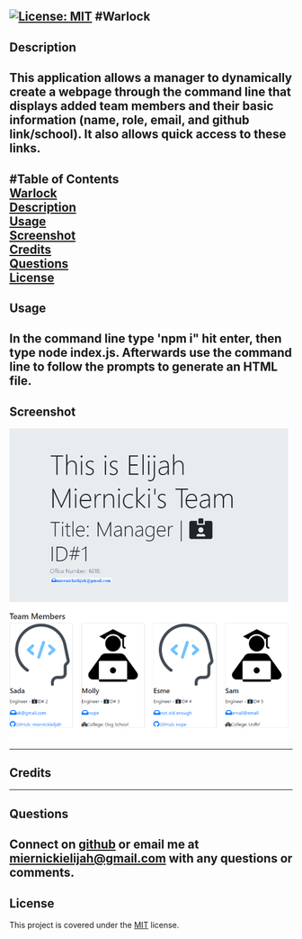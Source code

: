 [![License: MIT](https://img.shields.io/badge/License-MIT-yellow.svg)](https://opensource.org/licenses/MIT)
#Warlock
-------------
## Description  
This application allows a manager to dynamically create a webpage through the command line that displays added team members and their basic information (name, role, email, and github link/school). It also allows quick access to these links.
-------------
#Table of Contents  
[Warlock](#Warlock)  
[Description](#Description)  
[Usage](#Usage)  
[Screenshot](#Screenshot)  
[Credits](#Credits)  
[Questions](#Questions)  
[License](#License)  
--------------
## Usage  
In the command line type 'npm i" hit enter, then type node index.js. Afterwards use the command line to follow the prompts to generate an HTML file. 
--------------
## Screenshot  
![Screenshot](assets/images/screenshot.png)


--------------
## Credits  

--------------
## Questions  
Connect on [github](https://github.com/MiernickiElijah) or email me at miernickielijah@gmail.com with any questions or comments. 
--------------
## License  
This project is covered under the [MIT](https://choosealicense.com/licenses/mit/) license.